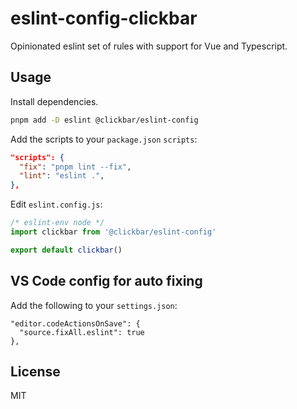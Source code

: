 # eslint-config-clickbar

Opinionated eslint set of rules with support for Vue and Typescript.

## Usage

Install dependencies.

```sh
pnpm add -D eslint @clickbar/eslint-config
```

Add the scripts to your `package.json` `scripts`:

```json
"scripts": {
  "fix": "pnpm lint --fix",
  "lint": "eslint .",
},
```

Edit `eslint.config.js`:

```js
/* eslint-env node */
import clickbar from '@clickbar/eslint-config'

export default clickbar()
```

## VS Code config for auto fixing

Add the following to your `settings.json`:

```jsonc
"editor.codeActionsOnSave": {
  "source.fixAll.eslint": true
},
```

## License

MIT
